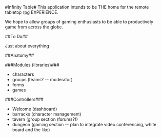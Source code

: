 #Infinity Table#
This application intends to be THE home for the remote tabletop rpg EXPERIENCE.

We hope to allow groups of gaming enthusiasts to be able to productively game from across the globe. 



##To Do##

Just about everything


##Anatomy##

###Modules (libraries)### 

- characters
- groups (teams?  -- moderator)
- forms
- games


###Controllers### 
  
- Welcome (dashboard)
- barracks (character management)
- tavern (group section (forums?))
- dungeon (gaming section -- plan to integrate video conferencing, white board and the like)